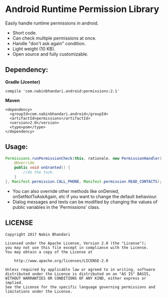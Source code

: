 Android Runtime Permission Library
==================================
Easily handle runtime permissions in android.

 * Short code.
 * Can check multiple permissions at once.
 * Handle "don't ask again" condition.
 * Light weight (10 KB).
 * Open source and fully customizable.

Dependency:
-----------

**Gradle (Jcenter)**
```
compile 'com.nabinbhandari.android:permissions:2.1'
```


**Maven**
```
<dependency>
  <groupId>com.nabinbhandari.android</groupId>
  <artifactId>permissions</artifactId>
  <version>2.0</version>
  <type>pom</type>
</dependency>
```

Usage:
------

```java
Permissions.runPermissionCheck(this, rationale, new PermissionHandler() {
    @Override
    public void onGranted() {
        //do the task.
    }
}, Manifest.permission.CALL_PHONE, Manifest.permission.READ_CONTACTS); //as many as you need.
```

 * You can also override other methods like onDenied, onSetNotToAskAgain, etc if you want to change the default behaviour.
 * Dialog messages and texts can be modified by changing the values of public variables in the 'Permissions' class.
 

## LICENSE

    Copyright 2017 Nabin Bhandari

    Licensed under the Apache License, Version 2.0 (the "License");
    you may not use this file except in compliance with the License.
    You may obtain a copy of the License at

        http://www.apache.org/licenses/LICENSE-2.0

    Unless required by applicable law or agreed to in writing, software
    distributed under the License is distributed on an "AS IS" BASIS,
    WITHOUT WARRANTIES OR CONDITIONS OF ANY KIND, either express or implied.
    See the License for the specific language governing permissions and
    limitations under the License.
